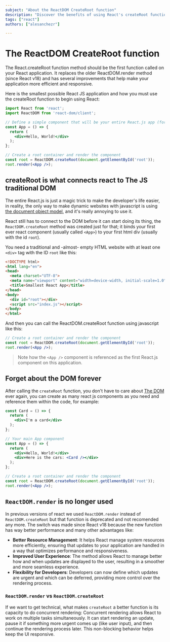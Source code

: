 ```yaml
---
subject: "About the ReactDOM CreateRoot function"
description: "Discover the benefits of using React's createRoot function, introduced in React v18, as we explore its role in replacing ReactDOM.render"
tags: ["react"]
authors: ["alesanchezr"]

---
```


# The ReactDOM CreateRoot function

The React.createRoot function method should be the first function called on your React application. It replaces the older ReactDOM.render method (since React v18) and has several improvements that help make your application more efficient and responsive.

Here is the smallest possible React JS application and how you must use the createRoot function to begin using React:

```jsx
import React from 'react';
import ReactDOM from 'react-dom/client';

// Define a simple component that will be your entire React.js app (for now)
const App = () => {
  return (
    <div>Hello, World!</div>
  );
};

// Create a root container and render the component
const root = ReactDOM.createRoot(document.getElementById('root'));
root.render(<App />);
```

## createRoot is what connects react to The JS traditional DOM

The entire React.js is just a magic trick to make the developer's life easier, in reality, the only way to make dynamic websites with javascript is using [the document object model](https://4geeks.com/lesson/what-is-dom-define-dom), and it's really annoying to use it.

React still has to connect to the DOM before it can start doing its thing, the `ReactDOM.createRoot` method was created just for that; it binds your first ever react component (usually called `<App>`) to your first html div (usually with the id `root`).

You need a traditional and -almost- empty HTML website with at least one `<div>` tag with the ID `root` like this:

```html
<!DOCTYPE html>
<html lang="en">
<head>
  <meta charset="UTF-8">
  <meta name="viewport" content="width=device-width, initial-scale=1.0">
  <title>Smallest React App</title>
</head>
<body>
  <div id="root"></div>
  <script src="index.js"></script>
</body>
</html>
```

And then you can call the ReactDOM.createRoot function using javascript like this:

```jsx
// Create a root container and render the component
const root = ReactDOM.createRoot(document.getElementById('root'));
root.render(<App />);
```

> Note how the `<App />` component is referenced as the first React.js component on this application.

## Forget about the DOM forever

After calling the `createRoot` function, you don't have to care about [The DOM](https://4geeks.com/technology/the-dom) ever again, you can create as many react js components as you need and reference them within the code, for example:

```jsx
const Card = () => {
  return (
    <div>I'm a card</div>
  );
};

// Your main App component
const App = () => {
  return (
    <div>Hello, World!</div>
    <div>Here is the cars: <Card /></div>
  );
};

// Create a root container and render the component
const root = ReactDOM.createRoot(document.getElementById('root'));
root.render(<App />);
```

## `ReactDOM.render` is no longer used

In previous versions of react we used `ReactDOM.render` instead of `ReactDOM.createRoot` but that function is deprecated and not recomended any more. The switch was made since React v18 because the new function has way better performance and many other advantages like: 

- **Better Resource Management**: It helps React manage system resources more efficiently, ensuring that updates to your application are handled in a way that optimizes performance and responsiveness.
- **Improved User Experience**: The method allows React to manage better how and when updates are displayed to the user, resulting in a smoother and more seamless experience.
- **Flexibility for Developers**: Developers can now define which updates are urgent and which can be deferred, providing more control over the rendering process.

### `ReactDOM.render` vs `ReactDOM.createRoot`

If we want to get technical, what makes `createRoot` a better function is its capacity to do concurrent rendering: Concurrent rendering allows React to work on multiple tasks simultaneously. It can start rendering an update, pause it if something more urgent comes up (like user input), and then continue the rendering process later. This non-blocking behavior helps keep the UI responsive.
